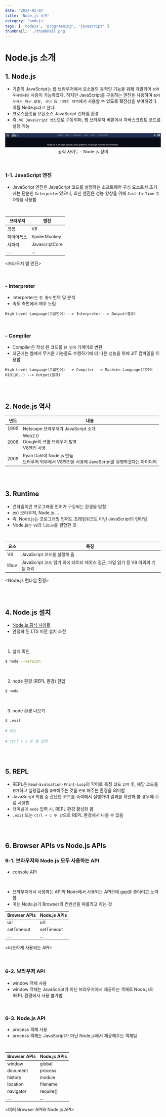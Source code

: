 ```yaml
---
date: '2024-03-05'
title: 'Node.js 소개'
category: 'nodejs'
tags: [ 'nodejs', 'programming', 'javascript' ]
thumbnail: './thumbnail.png'
---
```


# Node.js 소개

## 1. Node.js

- 기존의 JavaScript는 웹 브라우저에서 요소들의 동적인 기능을 위해 개발되어 `브라우저에서만` 사용이 가능하였다. 하지만 JavaScript를 구동하는 엔진을
  사용하여 `브라우저가 아닌 로컬, 서버 등 다양한 영역`에서 사용할 수 있도록 확장성을 부여하였다. 이를 Node.js라고 한다.
- 크로스플랫폼 오픈소스 JavaScript 런타임 환경
- 즉, `V8 JavaScript 엔진`으로 구동되며, 웹 브라우저 바깥에서 자바스크립트 코드를 실행 가능

<p align="center">
  <img src="Nodejs_description.png" alt="nodejs 정의"><br/>
  <span>공식 사이트 - Node.js 정의</span>
</p>

<br>

### 1-1. JavaScript 엔진

- JavaScript 엔진은 JavaScript 코드를 실행하는 소프트웨어 구성 요소로서 초기에는 단순한 `Interpreter`였으나, 최신 엔진은 성능 향상을 위해 `Just-In-Time 컴파일`을 사용함

<br/>

| 브라우저  | 엔진             |
|-------|----------------|
| 크롬    | V8             |
| 파이어폭스 | SpiderMonkey   |
| 사파리   | JavascriptCore |
| ...   | ...            |

<브라우저 별 엔진>

<br/>

### - Interpreter

- Interpreter는 `한 줄씩` 번역 및 분석
- 속도 측면에서 매우 느림

```
High Level Language(고급언어) --> Interpreter --> Output(결과)
```

<br/>

### - Compiler

- Compiler은 작성 된 코드를 `한 번에` 기계어로 변환
- 최근에는 웹에서 무거운 기능들도 수행하기에 더 나은 성능을 위해 JIT 컴파일을 이용함

```
High Level Language(고급언어) --> Compiler --> Machine Language(기계어 010110..) --> Output(결과)
```

<br/>
<br/>

## 2. Node.js 역사

| 년도   | 내용                                                                    |
|------|-----------------------------------------------------------------------|
| 1995 | Netscape 브라우저가 JavaScript 소개                                          |
| 2008 | Web2.0<br/>Google이 크롬 브라우저 발표<br/>V8엔진 사용                             |
| 2009 | Ryan Dahl이 Node.js 만듦<br/>브라우저 외부에서 V8엔진을 사용해 JavaScript를 실행하겠다는 아이디어 |

<br/>
<br/>

## 3. Runtime

- 런타임이란 프로그래밍 언어가 구동되는 환경을 말함
- ex) 브라우저, Node.js ...
- 즉, Node.js는 프로그래밍 언어도 프레임워크도 아닌 JavaScript의 런타임
- Node.js는 `V8`과 `libuv`를 결합한 것

<br/>

| 요소    | 특징                                                   |
|-------|------------------------------------------------------|
| V8    | JavaScript 코드를 실행해 줌                                 |
| libuv | JavaScript 코드 읽기 외에 데이터 베이스 접근, 파일 읽기 등 V8 이외의 기능 처리 |

<Node.js 런타임 환경>

<br/>
<br/>

## 4. Node.js 설치

- [Node.js 공식 사이트](https://nodejs.org/en)
- 안정화 된 LTS 버전 설치 추천

<br/>

1. 설치 확인

```bash
$ node --version
```

<br/>

2. node 환경 (REPL 환경) 진입

```bash
$ node
```

<br/>

3. node 환경 나오기

```bash
$ .exit

# 또는

# ctrl + c 두 번 입력
```

<br/>
<br/>

## 5. REPL

- REPL은 `Read-Evaluation-Print-Loop`의 약어로 특정 코드 `입력` 후, 해당 코드를 `평가`하고 실행결과를 `출력`해주는 것을 `반복` 해주는 환경을 의미함
- JavaScript 학습 중 간단한 코드를 즉석에서 실행하여 결과를 확인해 볼 경우에 주로 사용함
- 터미널에 `node` 입력 시, REPL 환경 활성화 됨
- `.exit` 또는 `ctrl + c 두 번`으로 REPL 환경에서 나올 수 있음

<br/>
<br/>

## 6. Browser APIs vs Node.js APIs

### 6-1. 브라우저와 Node.js 모두 사용하는 API

- console API

<br/>

- 브라우저에서 사용하는 API와 Node에서 사용되는 API간에 gap을 줄이려고 노력함
- 이는 Node.js가 Browser의 컨벤션을 따를려고 하는 것

| Browser APIs | Node.js APIs |
|--------------|--------------|
| url          | url          |
| setTimeout   | setTimeout   |
| ...          | ...          |

<비슷하게 사용되는 API>

<br/>

### 6-2. 브라우저 API

- window 객체 사용
- window 객체는 JavaScript가 아닌 브라우저에서 제공하는 객체로 Node.js의 REPL 환경에서 사용 불가함

<br/>

### 6-3. Node.js API

- process 객체 사용
- process 객체는 JavaScript가 아닌 Node.js에서 제공해주는 객체임

<br/>

| Browser APIs | Node.js APIs |
|--------------|--------------|
| window       | global       |
| document     | process      |
| history      | module       |
| location     | filename     |
| navigator    | require()    |
| ...          | ...          |

<여러 Browser API와 Node.js API>

[//]: # (---)

[//]: # ()

[//]: # (## Source)

[//]: # ()

[//]: # (- [<>]&#40;<>&#41;)

